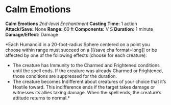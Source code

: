 # Calm Emotions

**Calm Emotions**
_2nd-level Enchantment_
**Casting Time:** 1 action
**Attack/Save:** None
**Range:** 60 ft
**Components:** V S
**Duration:** 1 minute
**Damage/Effect:** Damage

*Each Humanoid in a 20-foot-radius Sphere centered on a point you choose within range must succeed on a [[/save cha format=long]] or be affected by one of the following effects (choose for each creature):
* The creature has Immunity to the Charmed and Frightened conditions until the spell ends. If the creature was already Charmed or Frightened, those conditions are suppressed for the duration.
* The creature becomes Indifferent about creatures of your choice that it’s Hostile toward. This indifference ends if the target takes damage or witnesses its allies taking damage. When the spell ends, the creature’s attitude returns to normal.*